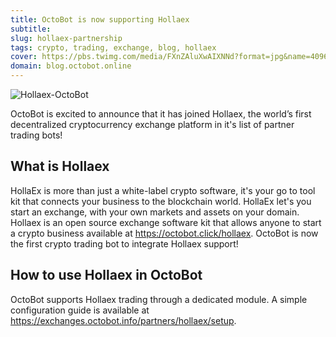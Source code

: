 ```yaml
---
title: OctoBot is now supporting Hollaex
subtitle: 
slug: hollaex-partnership
tags: crypto, trading, exchange, blog, hollaex
cover: https://pbs.twimg.com/media/FXnZAluXwAIXNNd?format=jpg&name=4096x4096
domain: blog.octobot.online
--- 
```


![Hollaex-OctoBot](https://pbs.twimg.com/media/FXnZAluXwAIXNNd?format=jpg&name=4096x4096)

OctoBot is excited to announce that it has joined Hollaex, the world’s first decentralized cryptocurrency exchange 
platform in it's list of partner trading bots!

## What is Hollaex

HollaEx is more than just a white-label crypto software, it's your go to tool kit that connects your business to the blockchain world. HollaEx let's you start an exchange, with your own markets and assets on your domain. Hollaex is an open source exchange software kit that allows anyone to start a crypto business available at https://octobot.click/hollaex. OctoBot is now the first crypto trading bot to integrate Hollaex support!

## How to use Hollaex in OctoBot

OctoBot supports Hollaex trading through a dedicated module. A simple configuration guide is available at https://exchanges.octobot.info/partners/hollaex/setup.
